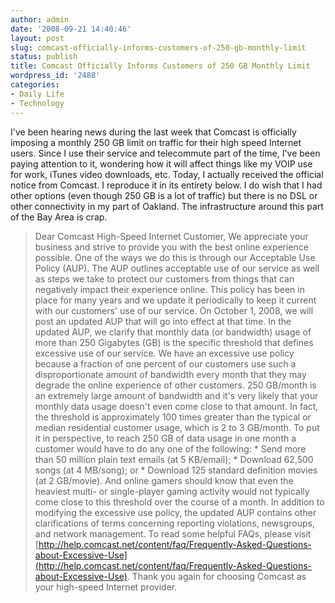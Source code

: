 ```yaml
---
author: admin
date: '2008-09-21 14:40:46'
layout: post
slug: comcast-officially-informs-customers-of-250-gb-monthly-limit
status: publish
title: Comcast Officially Informs Customers of 250 GB Monthly Limit
wordpress_id: '2488'
categories:
- Daily Life
- Technology
---
```


I've been hearing news during the last week that Comcast is officially
imposing a monthly 250 GB limit on traffic for their high speed Internet
users. Since I use their service and telecommute part of the time, I've
been paying attention to it, wondering how it will affect things like my
VOIP use for work, iTunes video downloads, etc. Today, I actually
received the official notice from Comcast. I reproduce it in its
entirety below. I do wish that I had other options (even though 250 GB
is a lot of traffic) but there is no DSL or other connectivity in my
part of Oakland. The infrastructure around this part of the Bay Area is
crap.

> Dear Comcast High-Speed Internet Customer, We appreciate your business
> and strive to provide you with the best online experience possible.
> One of the ways we do this is through our Acceptable Use Policy (AUP).
> The AUP outlines acceptable use of our service as well as steps we
> take to protect our customers from things that can negatively impact
> their experience online. This policy has been in place for many years
> and we update it periodically to keep it current with our customers'
> use of our service. On October 1, 2008, we will post an updated AUP
> that will go into effect at that time. In the updated AUP, we clarify
> that monthly data (or bandwidth) usage of more than 250 Gigabytes (GB)
> is the specific threshold that defines excessive use of our service.
> We have an excessive use policy because a fraction of one percent of
> our customers use such a disproportionate amount of bandwidth every
> month that they may degrade the online experience of other customers.
> 250 GB/month is an extremely large amount of bandwidth and it's very
> likely that your monthly data usage doesn't even come close to that
> amount. In fact, the threshold is approximately 100 times greater than
> the typical or median residential customer usage, which is 2 to 3
> GB/month. To put it in perspective, to reach 250 GB of data usage in
> one month a customer would have to do any one of the following: \*
> Send more than 50 million plain text emails (at 5 KB/email); \*
> Download 62,500 songs (at 4 MB/song); or \* Download 125 standard
> definition movies (at 2 GB/movie). And online gamers should know that
> even the heaviest multi- or single-player gaming activity would not
> typically come close to this threshold over the course of a month. In
> addition to modifying the excessive use policy, the updated AUP
> contains other clarifications of terms concerning reporting
> violations, newsgroups, and network management. To read some helpful
> FAQs, please visit
> [http://help.comcast.net/content/faq/Frequently-Asked-Questions-about-Excessive-Use](http://help.comcast.net/content/faq/Frequently-Asked-Questions-about-Excessive-Use).
> Thank you again for choosing Comcast as your high-speed Internet
> provider.
